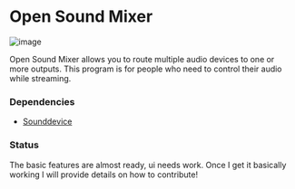 # Open Sound Mixer

![image](http://i.imgur.com/NqH2mVH.gif "osm")

Open Sound Mixer allows you to route multiple audio devices to one or more outputs. This program is for people who need to control their audio while streaming.

### Dependencies
- [Sounddevice](https://github.com/spatialaudio/python-sounddevice/)

### Status
The basic features are almost ready, ui needs work. Once I get it basically working I will provide details on how to contribute!
